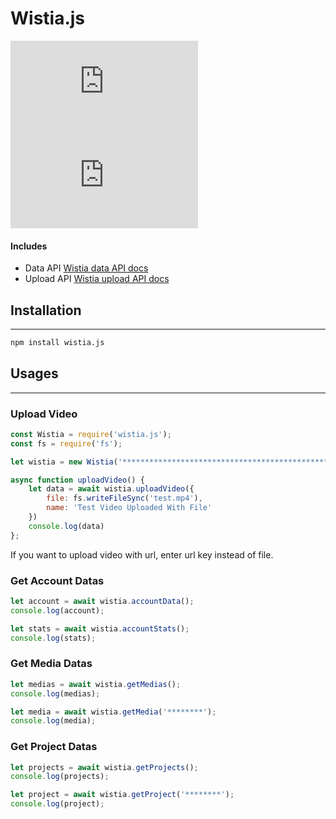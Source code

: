 # Wistia.js

[![downloadsBadge](https://img.shields.io/npm/dt/wistia.js?style=for-the-badge)](https://npmjs.com/wistia.js)
[![versionBadge](https://img.shields.io/npm/v/wistia.js?style=for-the-badge)](https://npmjs.com/wistia.js)

#### Includes

- Data API [Wistia data API docs](https://wistia.com/doc/data-api)
- Upload API [Wistia upload API docs](https://wistia.com/doc/upload-api)

## Installation
--------------------------------------

```bash
npm install wistia.js
```

## Usages
--------------------------------------

### Upload Video

```js
const Wistia = require('wistia.js');
const fs = require('fs');

let wistia = new Wistia('****************************************************************');

async function uploadVideo() {
    let data = await wistia.uploadVideo({
        file: fs.writeFileSync('test.mp4'),
        name: 'Test Video Uploaded With File'
    })
    console.log(data)
};
```

If you want to upload video with url, enter url key instead of file.

### Get Account Datas

```js
let account = await wistia.accountData();
console.log(account);

let stats = await wistia.accountStats();
console.log(stats);
```

### Get Media Datas

```js
let medias = await wistia.getMedias();
console.log(medias);

let media = await wistia.getMedia('********');
console.log(media); 
```

### Get Project Datas

```js
let projects = await wistia.getProjects();
console.log(projects);

let project = await wistia.getProject('********');
console.log(project);
```